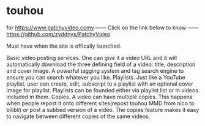 # touhou
for https://www.patchyvideo.comv
—— Click on the link below to know ——
https://github.com/zyddnys/PatchyVideo


Must have when the site is offically launched.

Basic video posting services. One can give it a video URL and it will automatically download the three defining field of a video: title, description and cover image.
A powerful tagging system and tag search engine to ensure you can search whatever you like.
Playlists. Just like a YouTube playlist, user can create, edit, subscript to a playlist with an optional cover image for playlist. Playlists can be founded either via playlist list or in videos included in them.
Copies. A video can have multiple copies. This happens when people repost it onto different sites(repost touhou MMD from nico to bilibli) or post a subbed version of a video. The copies feature makes it easy to navigate between different copies of the same videos.
